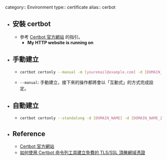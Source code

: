 category:: Environment
type:: certificate
alias:: cerbot

- ## 安裝 certbot
	- 參考 [Certbot 官方網站](https://certbot.eff.org/) 的指引。
		- **My HTTP website is running  on**
- ## 手動建立
	- ```bash
	  certbot certonly --manual -m [youremail@example.com] -d [DOMAIN_NAME] -d [DOMAIN_NAME_2]
	  ```
	- `--manual`: 手動建立，接下來的操作都將會以「互動式」的方式完成設定。
- ## 自動建立
	- ```bash
	  certbot certonly --standalong -d [DOMAIN_NAME] -d [DOMAIN_NAME_2]
	  ```
- ## Reference
	- [Certbot 官方網站](https://certbot.eff.org/)
	- [如何使用 Certbot 命令列工具建立免費的 TLS/SSL 頂層網域憑證](https://blog.miniasp.com/post/2021/02/11/Create-SSL-TLS-certificates-from-LetsEncrypt-using-Certbot)